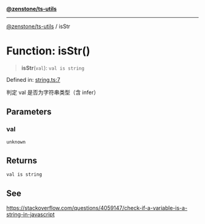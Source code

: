 [**@zenstone/ts-utils**](../README.md)

***

[@zenstone/ts-utils](../globals.md) / isStr

# Function: isStr()

> **isStr**(`val`): `val is string`

Defined in: [string.ts:7](https://github.com/janpoem/ts-utils/blob/b9219c6997c227d9b9eb09f22e1ab95d12d9260c/src/string.ts#L7)

判定 val 是否为字符串类型（含 infer）

## Parameters

### val

`unknown`

## Returns

`val is string`

## See

https://stackoverflow.com/questions/4059147/check-if-a-variable-is-a-string-in-javascript
